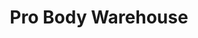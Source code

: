 ---
title: "Pro Body Warehouse"
url: /chula-vista/pro-body-warehouse/
shop: nutrition supplements
---
